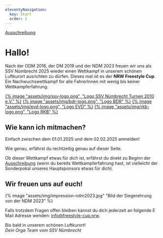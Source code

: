 ```yaml
---
eleventyNavigation:
  key: Start
  order: 1
---
```


[Ausschreibung](/ausschreibung)

# Hallo!

Nach der ODM 2016, der DM 2019 und der NDM 2023 freuen wir uns als SSV Nümbrecht 2025 wieder einen Wettkampf in unserem schönen Luftkurort ausrichten zu dürfen. Dieses mal ist es der **NRW Freestyle Cup**. Ein Nachwuchswettkampf for alle FahrerInnen mit wenig bis keiner Wettkampferfahrung.

<div class="logo-line">
<a target="_blank" rel="norefferer" href="https://www.ssvnuembrecht-turnen.de/index.php/abteilungen/einradfahren">{% image "assets/img/ssv-logo.png", "Logo SSV Nümbrecht Turnen 2010 e.V." %}</a>
<a target="_blank" rel="norefferer" href="https://einrad-bdr.de/">{% image "assets/img/bdr-logo.png", "Logo BDR" %}</a>
<a target="_blank" rel="norefferer" href="https://www.einradverband.de/">{% image "assets/img/evd-logo.png", "Logo EVD" %}</a>
<a target="_blank" rel="norefferer" href="https://rkbsoli.org/sportwelten/einradfahren-nach-iuf/">{% image "assets/img/rkb-logo.png", "Logo RKB" %}</a>
</div>

## Wie kann ich mitmachen?

Einfach zwischen dem 01.01.2025 und dem 02.02.2025 anmelden!

Wie genau, erfährst du rechtzeitig genau auf dieser Seite.

Ob dieser Wettkampf etwas für dich ist, erfährst du direkt zu Beginn der [Ausschreibung](/ausschreibung) (wenn du bereits Wettkampferfahrung hast, ist vielleicht der Sonderpokal unseres Hauptsponsors etwas für dich).

## Wir freuen uns auf euch!

<div class="centerImage">
{% image "assets/img/impression-ndm2023.jpg" "Bild der Siegerehrung von der NDM 2023" %}
</div>

Falls trotzdem Fragen offen bleiben kannst du dich jederzeit an folgende E Mail Adresse wenden: [info@freestyle-cup.nrw](mailto:info@freestyle-cup.nrw).

Bis bald in unserem schönen Luftkurort!\
_Dein Orga Team vom SSV Nümbrecht_
